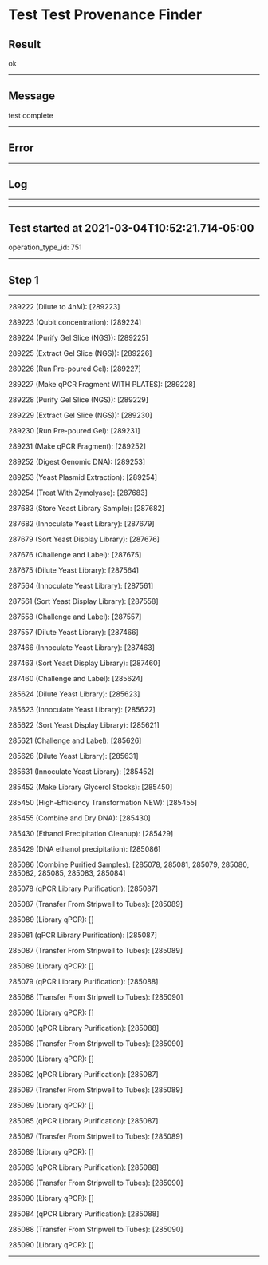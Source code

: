 # Test Test Provenance Finder
## Result
ok

---
## Message
test complete

---
## Error


---
## Log


---

---
## Test started at 2021-03-04T10:52:21.714-05:00
operation_type_id: 751

---
## Step 1

---

289222 (Dilute to 4nM): [289223]

289223 (Qubit concentration): [289224]

289224 (Purify Gel Slice (NGS)): [289225]

289225 (Extract Gel Slice (NGS)): [289226]

289226 (Run Pre-poured Gel): [289227]

289227 (Make qPCR Fragment WITH PLATES): [289228]

289228 (Purify Gel Slice (NGS)): [289229]

289229 (Extract Gel Slice (NGS)): [289230]

289230 (Run Pre-poured Gel): [289231]

289231 (Make qPCR Fragment): [289252]

289252 (Digest Genomic DNA): [289253]

289253 (Yeast Plasmid Extraction): [289254]

289254 (Treat With Zymolyase): [287683]

287683 (Store Yeast Library Sample): [287682]

287682 (Innoculate Yeast Library): [287679]

287679 (Sort Yeast Display Library): [287676]

287676 (Challenge and Label): [287675]

287675 (Dilute Yeast Library): [287564]

287564 (Innoculate Yeast Library): [287561]

287561 (Sort Yeast Display Library): [287558]

287558 (Challenge and Label): [287557]

287557 (Dilute Yeast Library): [287466]

287466 (Innoculate Yeast Library): [287463]

287463 (Sort Yeast Display Library): [287460]

287460 (Challenge and Label): [285624]

285624 (Dilute Yeast Library): [285623]

285623 (Innoculate Yeast Library): [285622]

285622 (Sort Yeast Display Library): [285621]

285621 (Challenge and Label): [285626]

285626 (Dilute Yeast Library): [285631]

285631 (Innoculate Yeast Library): [285452]

285452 (Make Library Glycerol Stocks): [285450]

285450 (High-Efficiency Transformation NEW): [285455]

285455 (Combine and Dry DNA): [285430]

285430 (Ethanol Precipitation Cleanup): [285429]

285429 (DNA ethanol precipitation): [285086]

285086 (Combine Purified Samples): [285078, 285081, 285079, 285080, 285082, 285085, 285083, 285084]

285078 (qPCR Library Purification): [285087]

285087 (Transfer From Stripwell to Tubes): [285089]

285089 (Library qPCR): []

285081 (qPCR Library Purification): [285087]

285087 (Transfer From Stripwell to Tubes): [285089]

285089 (Library qPCR): []

285079 (qPCR Library Purification): [285088]

285088 (Transfer From Stripwell to Tubes): [285090]

285090 (Library qPCR): []

285080 (qPCR Library Purification): [285088]

285088 (Transfer From Stripwell to Tubes): [285090]

285090 (Library qPCR): []

285082 (qPCR Library Purification): [285087]

285087 (Transfer From Stripwell to Tubes): [285089]

285089 (Library qPCR): []

285085 (qPCR Library Purification): [285087]

285087 (Transfer From Stripwell to Tubes): [285089]

285089 (Library qPCR): []

285083 (qPCR Library Purification): [285088]

285088 (Transfer From Stripwell to Tubes): [285090]

285090 (Library qPCR): []

285084 (qPCR Library Purification): [285088]

285088 (Transfer From Stripwell to Tubes): [285090]

285090 (Library qPCR): []

---
